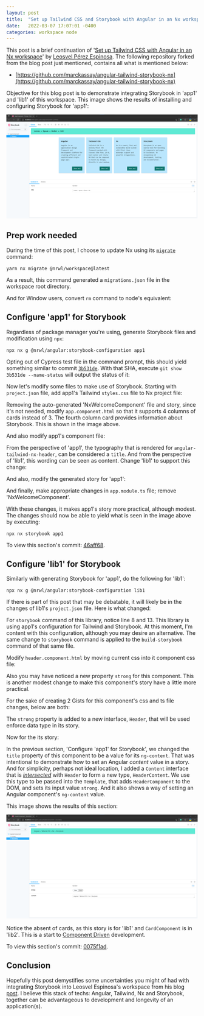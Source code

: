 ```yaml
---
layout: post
title:  "Set up Tailwind CSS and Storybook with Angular in an Nx workspace"
date:   2022-03-07 17:07:01 -0400
categories: workspace node
---
```


This post is a brief continuation of '[Set up Tailwind CSS with Angular in an Nx workspace](https://medium.com/nrwl/set-up-tailwind-css-with-angular-in-an-nx-workspace-6f039a0f4479)' by [Leosvel Pérez Espinosa](https://medium.com/@leosvel). The following repository forked from the blog post just mentioned, contains all what is mentioned below:

- [https://github.com/marckassay/angular-tailwind-storybook-nx](https://github.com/marckassay/angular-tailwind-storybook-nx)

Objective for this blog post is to demonstrate integrating Storybook in 'app1' and 'lib1' of this workspace. This image shows the results of installing and configuring Storybook for 'app1':

![updated app1 serving storybook](/assets/2022-03-07/app1.stories-storybook.png)

## Prep work needed

During the time of this post, I choose to update Nx using its [`migrate`](https://nx.dev/cli/migrate) command:

```shell
yarn nx migrate @nrwl/workspace@latest
```

As a result, this command generated a `migrations.json` file in the workspace root directory.

And for Window users, convert `rm` command to node's equivalent:

<script src="https://gist.github.com/marckassay/2fa5b3e331be92988cf6a562302e482c.js"></script>

## Configure 'app1' for Storybook

Regardless of package manager you're using, generate Storybook files and modification using `npx`:

```shell
npx nx g @nrwl/angular:storybook-configuration app1
```

Opting out of Cypress test file in the command prompt, this should yield something similar to commit [`3b531de`](https://github.com/marckassay/angular-tailwind-storybook-nx/commit/3b531dec45db341876a291f076077cac7e6f5585). With that SHA, execute `git show 3b531de --name-status` will output the status of it:

<script src="https://gist.github.com/marckassay/cc91669e97a0b74221c294abaab6c068.js"></script>

Now let's modify some files to make use of Storybook. Starting with `project.json` file, add app1's Tailwind `styles.css` file to Nx project file:

<script src="https://gist.github.com/marckassay/b5e3233570680270a1a150eaee73f0bd.js"></script>

Removing the auto-generated 'NxWelcomeComponent' file and story, since it's not needed, modify `app.component.html` so that it supports 4 columns of cards instead of 3. The fourth column card provides information about Storybook. This is shown in the image above.

<script src="https://gist.github.com/marckassay/6be30a23bc0f0148650da5733dfc5af6.js"></script>

And also modify app1's component file:

<script src="https://gist.github.com/marckassay/57cca477d150c38331485888b594a0cf.js"></script>

From the perspective of 'app1', the typography that is rendered for `angular-tailwind-nx-header`, can be considered a `title`. And from the perspective of 'lib1', this wording can be seen as content. Change 'lib1' to support this change:

<script src="https://gist.github.com/marckassay/7b575d18f97a447413c5a56164850c5a.js"></script>

And also, modify the generated story for 'app1':

<script src="https://gist.github.com/marckassay/5f88fe28eb2251cd6a9c7b1aaf4667bd.js"></script>

And finally, make appropriate changes in `app.module.ts` file; remove 'NxWelcomeComponent'.

With these changes, it makes app1's story more practical, although modest. The changes should now be able to yield what is seen in the image above by executing:

```
npx nx storybook app1
```

To view this section's commit: [46aff68](https://github.com/marckassay/angular-tailwind-storybook-nx/commit/46aff6889525fbd0614c89344174813e0157a76f).


## Configure 'lib1' for Storybook

Similarly with generating Storybook for 'app1', do the following for 'lib1':

```shell
npx nx g @nrwl/angular:storybook-configuration lib1
```

If there is part of this post that may be debatable, it will likely be in the changes of lib1's `project.json` file. Here is what changed:

<script src="https://gist.github.com/marckassay/501d427426af1b820b4d06e6104f1435.js"></script>

For `storybook` command of this library, notice line 8 and 13. This library is using app1's configuration for Tailwind and Storybook. At this moment, I'm content with this configuration, although you may desire an alternative. The same change to `storybook` command is applied to the `build-storybook` command of that same file.

Modify `header.component.html` by moving current css into it component css file:

<script src="https://gist.github.com/marckassay/5884dfa6014e74088d7bb5a43d9288e2.js"></script>

Also you may have noticed a new property `strong` for this component. This is another modest change to make this component's story have a little more practical.

For the sake of creating 2 Gists for this component's css and ts file changes, below are both:

<script src="https://gist.github.com/marckassay/8e5081a82e6c85b11c8bfa90db208326.js"></script>

The `strong` property is added to a new interface, `Header`, that will be used enforce data type in its story.

Now for the its story:

<script src="https://gist.github.com/marckassay/dd2e01fc61d158a9dfd3b165cc8ac84c.js"></script>

In the previous section, 'Configure 'app1' for Storybook', we changed the `title` property of this component to be a value for its `ng-content`. That was intentional to demonstrate how to set an Angular _content_ value in a story. And for simplicity, perhaps not ideal location, I added a `Content` interface that is [_intersected_](https://www.typescriptlang.org/docs/handbook/2/objects.html#intersection-types) with `Header` to form a new type, `HeaderContent`. We use this type to be passed into the `Template`, that adds `HeaderComponent` to the DOM, and sets its input value `strong`. And it also shows a way of setting an Angular component's `ng-content` value.

This image shows the results of this section:

![updated app1 serving storybook](/assets/2022-03-07/lib1.stories-storybook.png)

Notice the absent of cards, as this story is for 'lib1' and `CardComponent` is in 'lib2'. This is a start to [Component Driven](https://www.componentdriven.org/) development.

To view this section's commit: [0075f1ad](https://github.com/marckassay/angular-tailwind-storybook-nx/commit/0075f1ad9ee0dda27be27b857db4e27f444b0678).

## Conclusion

Hopefully this post demystifies some uncertainties you might of had with integrating Storybook into Leosvel Espinosa's workspace from his blog [post](https://medium.com/nrwl/set-up-tailwind-css-with-angular-in-an-nx-workspace-6f039a0f4479). I believe this stack of techs: Angular, Tailwind, Nx and Storybook, together can be advantageous to development and longevity of an application(s).